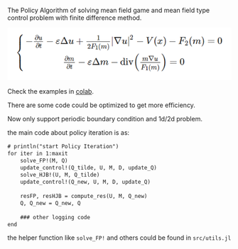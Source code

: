 The Policy Algorithm of solving mean field game and mean field type control problem with finite difference method.

![](mfg.png)

Check the examples in [colab](https://colab.research.google.com/drive/19FLjyv5alw3dq1QeK9zovuAMfIM3LKPE?usp=sharing).

There are some code could be optimized to get more efficiency.

Now only support periodic boundary condition and 1d/2d problem.

the main code about policy iteration is as:

```{julia}
# println("start Policy Iteration")
for iter in 1:maxit
    solve_FP!(M, Q)
    update_control!(Q_tilde, U, M, D, update_Q)
    solve_HJB!(U, M, Q_tilde)
    update_control!(Q_new, U, M, D, update_Q)

    resFP, resHJB = compute_res(U, M, Q_new)
    Q, Q_new = Q_new, Q

    ### other logging code
end
```

the helper function like `solve_FP!` and others could be found in `src/utils.jl`
